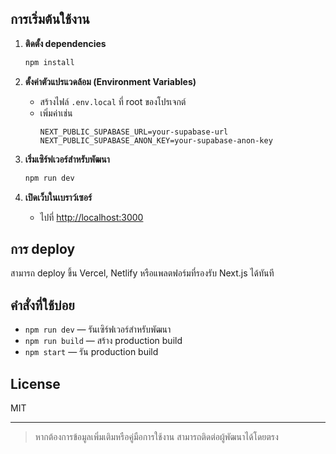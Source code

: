 
## การเริ่มต้นใช้งาน

1. **ติดตั้ง dependencies**
   ```bash
   npm install
   ```

2. **ตั้งค่าตัวแปรแวดล้อม (Environment Variables)**
   - สร้างไฟล์ `.env.local` ที่ root ของโปรเจกต์
   - เพิ่มค่าเช่น
     ```
     NEXT_PUBLIC_SUPABASE_URL=your-supabase-url
     NEXT_PUBLIC_SUPABASE_ANON_KEY=your-supabase-anon-key
     ```

3. **เริ่มเซิร์ฟเวอร์สำหรับพัฒนา**
   ```bash
   npm run dev
   ```

4. **เปิดเว็บในเบราว์เซอร์**
   - ไปที่ [http://localhost:3000](http://localhost:3000)

## การ deploy

สามารถ deploy ขึ้น Vercel, Netlify หรือแพลตฟอร์มที่รองรับ Next.js ได้ทันที

## คำสั่งที่ใช้บ่อย

- `npm run dev` — รันเซิร์ฟเวอร์สำหรับพัฒนา
- `npm run build` — สร้าง production build
- `npm start` — รัน production build

## License

MIT

---

> หากต้องการข้อมูลเพิ่มเติมหรือคู่มือการใช้งาน สามารถติดต่อผู้พัฒนาได้โดยตรง
